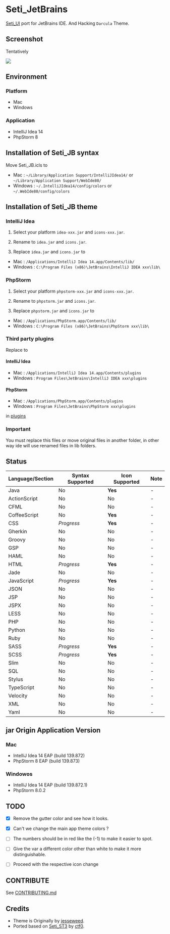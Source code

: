 Seti_JetBrains
==============

[Seti_UI](https://github.com/ctf0/Seti_ST3) port for JetBrains IDE.
And Hacking `Darcula` Theme.


## Screenshot
Tentatively

![](https://raw.githubusercontent.com/zchee/Seti_JetBrains/master/screenshot/all.png)


## Environment
### Platform
- Mac
- Windows

### Application
- IntelliJ Idea 14
- PhpStorm 8

## Installation of Seti_JB syntax

Move Seti_JB.icls to

- Mac : `~/Library/Application Support/IntelliJIdea14/` or `~/Library/Application Support/WebIde80/`
- Windows : `~/.IntelliJIdea14/config/colors` or `~/.WebIde80/config/colors`


## Installation of Seti_JB theme

### IntelliJ Idea
1. Select your platform `idea-xxx.jar` and `icons-xxx.jar`.

2. Rename to `idea.jar` and `icons.jar`.

3. Replace `idea.jar` and `icons.jar` to

- Mac : `/Applications/IntelliJ Idea 14.app/Contents/lib/`
- Windows : `C:\Program Files (x86)\JetBrains\IntelliJ IDEA xxx\lib\`

### PhpStorm
1. Select your platform `phpstorm-xxx.jar` and `icons-xxx.jar`.

2. Rename to `phpstorm.jar` and `icons.jar`.

3. Replace `phpstorm.jar` and `icons.jar` to

- Mac : `/Applications/PhpStorm.app/Contents/lib/`
- Windows : `C:\Program Files (x86)\JetBrains\PhpStorm xxx\lib\`

### Third party plugins
Replace to

#### IntelliJ Idea
- Mac : `/Applications/IntelliJ Idea 14.app/Contents/plugins`
- Windows : `Program Files\JetBrains\IntelliJ IDEA xxx\plugins`

#### PhpStorm
- Mac : `/Applications/PhpStorm.app/Contents/plugins`
- Windows : `Program Files\JetBrains\PhpStorm xxx\plugins`

in [plugins](https://github.com/zchee/Seti_JetBrains/tree/master/plugins)

### Important
You must replace this files or move original files in another folder, in other way ide will use renamed files in lib folders.

## Status
| Language/Section | Syntax Supported | Icon Supported | Note |
|---|---|---|---|
Java | No | **Yes** | -
ActionScript | No | No | -
CFML | No | No | -
CoffeeScript | No | **Yes** | -
CSS | *Progress* | **Yes** | -
Gherkin| No | No | -
Groovy | No | No | -
GSP | No | No | -
HAML | No | No | -
HTML | *Progress* | **Yes** | -
Jade | No | No | -
JavaScript | *Progress* | **Yes** | -
JSON | No | No | -
JSP| No | No | -
JSPX | No | No | -
LESS | No | No | -
PHP | No | No | -
Python | No | No | -
Ruby | No | No | -
SASS | *Progress* | **Yes** | -
SCSS | *Progress* | **Yes** | -
Slim | No | No | -
SQL | No | No | -
Stylus | No | No | -
TypeScript | No | No | -
Velocity | No | No | -
XML | No | No | -
Yaml | No | No | -


## jar Origin Application Version
### Mac
- IntelliJ Idea 14 EAP (build 139.872)
- PhpStorm 8 EAP (build 139.873)

### Windowos
- IntelliJ Idea 14 EAP (build 139.872.1)
- PhpStorm 8.0.2


## TODO
- [x] Remove the gutter color and see how it looks.
- [x] Can't we change the main app theme colors ?
- [ ] The numbers should be in red like the (-1) to make it easier to spot.
- [ ] Give the var a different color other than white to make it more distinguishable.
- [ ] Proceed with the respective icon change


## CONTRIBUTE
See [CONTRIBUTING.md](https://github.com/zchee/Seti_JetBrains/blob/master/CONTRIBUTING.md)


## Credits

- Theme is Originally by [jesseweed](https://github.com/jesseweed/seti-ui).
- Ported based on [Seti_ST3](https://github.com/ctf0/Seti_ST3) by [ctf0](https://github.com/ctf0/).
